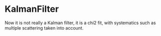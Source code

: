 # KalmanFilter
Now it is not really a Kalman filter, it is a chi2 fit, with systematics such as multiple scattering taken into account.
